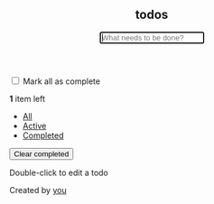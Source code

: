 <section class="todoapp">
  <header class="header">
    <h1>todos</h1>
    <input class="new-todo" placeholder="What needs to be done?" autofocus>
  </header>
  <section class="main" style="display: block;">
    <input id="toggle-all" class="toggle-all" type="checkbox">
    <label for="toggle-all">Mark all as complete</label>
    <ul class="todo-list">
      <!-- Todo items go here as <li> elements -->
    </ul>
  </section>
  <footer class="footer" style="display: block;">
    <span class="todo-count"><strong>1</strong> item left</span>
    <ul class="filters">
      <li><a href="#/" class="selected">All</a></li>
      <li><a href="#/active">Active</a></li>
      <li><a href="#/completed">Completed</a></li>
    </ul>
    <button class="clear-completed" style="display: block;">Clear completed</button>
  </footer>
</section>
<footer class="info">
  <p>Double-click to edit a todo</p>
  <p>Created by <a href="https://todomvc.com">you</a></p>
</footer>
